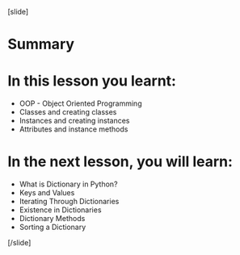 
[slide]
# Summary


# In this lesson you learnt:

- OOP - Object Oriented Programming
- Classes and creating classes
- Instances and creating instances
- Attributes and instance methods 






# In the next lesson, you will learn:

- What is Dictionary in Python?
- Keys and Values
- Iterating Through Dictionaries
- Existence in Dictionaries
- Dictionary Methods
- Sorting a Dictionary


[/slide]